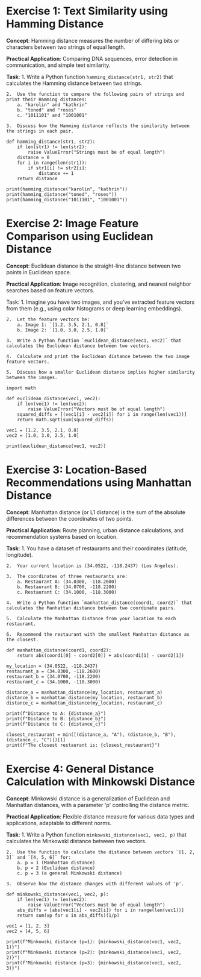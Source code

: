# Exercise 1: Text Similarity using Hamming Distance

**Concept**: Hamming distance measures the number of differing bits or characters between two strings of equal length.

**Practical Application**: Comparing DNA sequences, error detection in communication, and simple text similarity.

**Task**:
    1.  Write a Python function `hamming_distance(str1, str2)` that calculates the Hamming distance between two strings.
    
    2.  Use the function to compare the following pairs of strings and print their Hamming distances:
        a. "karolin" and "kathrin"
        b. "toned" and "roses"
        c. "1011101" and "1001001"
        
    3.  Discuss how the Hamming distance reflects the similarity between the strings in each pair.

~~~
def hamming_distance(str1, str2):
    if len(str1) != len(str2):
        raise ValueError("Strings must be of equal length")
    distance = 0
    for i in range(len(str1)):
        if str1[i] != str2[i]:
            distance += 1
    return distance

print(hamming_distance("karolin", "kathrin"))
print(hamming_distance("toned", "roses"))
print(hamming_distance("1011101", "1001001"))
~~~

# Exercise 2: Image Feature Comparison using Euclidean Distance

**Concept**: Euclidean distance is the straight-line distance between two points in Euclidean space.

**Practical Application**: Image recognition, clustering, and nearest neighbor searches based on feature vectors.

Task:
    1.  Imagine you have two images, and you've extracted feature vectors from them (e.g., using color histograms or deep learning embeddings).
    
    2.  Let the feature vectors be:
        a. Image 1: `[1.2, 3.5, 2.1, 0.8]`
        b. Image 2: `[1.0, 3.0, 2.5, 1.0]`
        
    3.  Write a Python function `euclidean_distance(vec1, vec2)` that calculates the Euclidean distance between two vectors.
    
    4.  Calculate and print the Euclidean distance between the two image feature vectors.
    
    5.  Discuss how a smaller Euclidean distance implies higher similarity between the images.

~~~
import math

def euclidean_distance(vec1, vec2):
    if len(vec1) != len(vec2):
        raise ValueError("Vectors must be of equal length")
    squared_diffs = [(vec1[i] - vec2[i]) for i in range(len(vec1))]
    return math.sqrt(sum(squared_diffs))

vec1 = [1.2, 3.5, 2.1, 0.8]
vec2 = [1.0, 3.0, 2.5, 1.0]

print(euclidean_distance(vec1, vec2))
~~~

# Exercise 3: Location-Based Recommendations using Manhattan Distance

**Concept**: Manhattan distance (or L1 distance) is the sum of the absolute differences between the coordinates of two points.

**Practical Application**: Route planning, urban distance calculations, and recommendation systems based on location.

**Task**:
    1.  You have a dataset of restaurants and their coordinates (latitude, longitude).
    
    2.  Your current location is (34.0522, -118.2437) (Los Angeles).
    
    3.  The coordinates of three restaurants are:
        a. Restaurant A: (34.0300, -118.2600)
        b. Restaurant B: (34.0700, -118.2200)
        c. Restaurant C: (34.1000, -118.3000)
        
    4.  Write a Python function `manhattan_distance(coord1, coord2)` that calculates the Manhattan distance between two coordinate pairs.
    
    5.  Calculate the Manhattan distance from your location to each restaurant.
    
    6.  Recommend the restaurant with the smallest Manhattan distance as the closest.

~~~
def manhattan_distance(coord1, coord2):
    return abs(coord1[0] - coord2[0]) + abs(coord1[1] - coord2[1])

my_location = (34.0522, -118.2437)
restaurant_a = (34.0300, -118.2600)
restaurant_b = (34.0700, -118.2200)
restaurant_c = (34.1000, -118.3000)

distance_a = manhattan_distance(my_location, restaurant_a)
distance_b = manhattan_distance(my_location, restaurant_b)
distance_c = manhattan_distance(my_location, restaurant_c)

print(f"Distance to A: {distance_a}")
print(f"Distance to B: {distance_b}")
print(f"Distance to C: {distance_c}")

closest_restaurant = min([(distance_a, "A"), (distance_b, "B"), (distance_c, "C")])[1]
print(f"The closest restaurant is: {closest_restaurant}")
~~~

# Exercise 4: General Distance Calculation with Minkowski Distance

**Concept**: Minkowski distance is a generalization of Euclidean and Manhattan distances, with a parameter 'p' controlling the distance metric.

**Practical Application**: Flexible distance measure for various data types and applications, adaptable to different norms.

**Task**:
    1.  Write a Python function `minkowski_distance(vec1, vec2, p)` that calculates the Minkowski distance between two vectors.
    
    2.  Use the function to calculate the distance between vectors `[1, 2, 3]` and `[4, 5, 6]` for:
        a. p = 1 (Manhattan distance)
        b. p = 2 (Euclidean distance)
        c. p = 3 (a general Minkowski distance)
        
    3.  Observe how the distance changes with different values of 'p'.

~~~
def minkowski_distance(vec1, vec2, p):
    if len(vec1) != len(vec2):
        raise ValueError("Vectors must be of equal length")
    abs_diffs = [abs(vec1[i] - vec2[i]) for i in range(len(vec1))]
    return sum(xp for x in abs_diffs)(1/p)

vec1 = [1, 2, 3]
vec2 = [4, 5, 6]

print(f"Minkowski distance (p=1): {minkowski_distance(vec1, vec2, 1)}")
print(f"Minkowski distance (p=2): {minkowski_distance(vec1, vec2, 2)}")
print(f"Minkowski distance (p=3): {minkowski_distance(vec1, vec2, 3)}")
~~~
